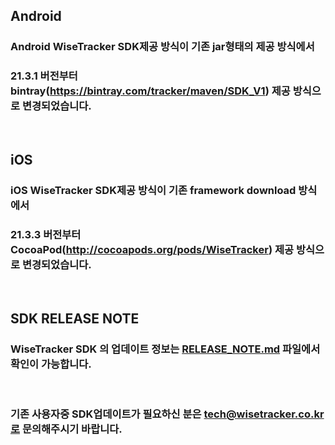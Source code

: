 
## Android
### Android WiseTracker SDK제공 방식이 기존 jar형태의 제공 방식에서 
### 21.3.1 버전부터 bintray(https://bintray.com/tracker/maven/SDK_V1) 제공 방식으로 변경되었습니다.  
<br>  

## iOS
### iOS WiseTracker SDK제공 방식이 기존 framework download 방식에서 
### 21.3.3 버전부터 CocoaPod(http://cocoapods.org/pods/WiseTracker) 제공 방식으로 변경되었습니다.  
<br>

## SDK RELEASE NOTE
### WiseTracker SDK 의 업데이트 정보는 [RELEASE_NOTE.md](./RELEASE_NOTE.md) 파일에서 확인이 가능합니다.  

<br>

### 기존 사용자중 SDK업데이트가 필요하신 분은 tech@wisetracker.co.kr로 문의해주시기 바랍니다.  
